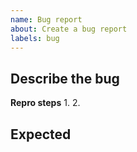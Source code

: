 ```yaml
---
name: Bug report
about: Create a bug report
labels: bug
---
```


**Describe the bug**
-

**Repro steps**
1. 
2. 

**Expected**
-
